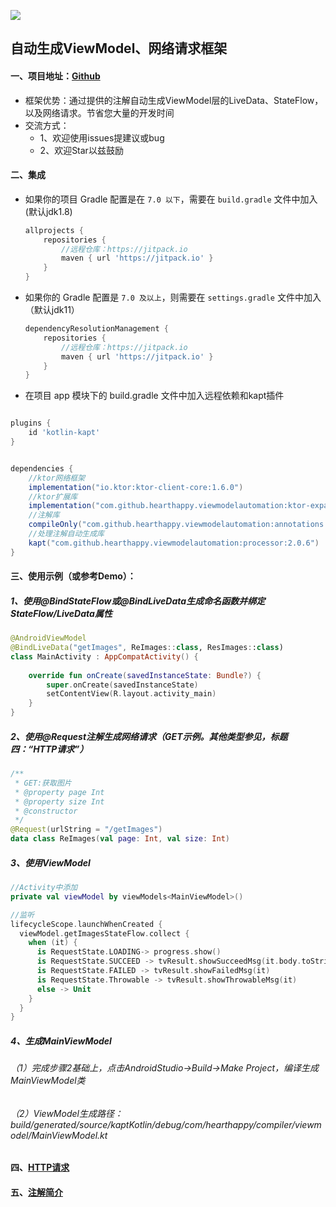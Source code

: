 [![](https://jitpack.io/v/HeartHappy/viewmodelautomation.svg)](https://jitpack.io/#HeartHappy/viewmodelautomation)

## 自动生成ViewModel、网络请求框架

#### 一、项目地址：[Github](https://github.com/HeartHappy/ViewModelAutomation)

- 框架优势：通过提供的注解自动生成ViewModel层的LiveData、StateFlow，以及网络请求。节省您大量的开发时间
- 交流方式： 
   -   1、欢迎使用issues提建议或bug
   -   2、欢迎Star以兹鼓励

  

#### 二、集成

- 如果你的项目 Gradle 配置是在 `7.0 以下`，需要在 `build.gradle` 文件中加入(默认jdk1.8)

  ```groovy
  allprojects {
      repositories {
          //远程仓库：https://jitpack.io
          maven { url 'https://jitpack.io' }
      }
  }
  ```

- 如果你的 Gradle 配置是 `7.0 及以上`，则需要在 `settings.gradle` 文件中加入（默认jdk11）

  ```groovy
  dependencyResolutionManagement {
      repositories {
          //远程仓库：https://jitpack.io
          maven { url 'https://jitpack.io' }
      }
  }
  ```
- 在项目 app 模块下的 build.gradle 文件中加入远程依赖和kapt插件
```groovy

plugins {
    id 'kotlin-kapt'
}


dependencies {
    //ktor网络框架
    implementation("io.ktor:ktor-client-core:1.6.0")
    //ktor扩展库
    implementation("com.github.hearthappy.viewmodelautomation:ktor-expand:2.0.6")
    //注解库
    compileOnly("com.github.hearthappy.viewmodelautomation:annotations:2.0.6")
    //处理注解自动生成库
    kapt("com.github.hearthappy.viewmodelautomation:processor:2.0.6")
}
```



#### 三、使用示例（或参考Demo）：

##### 1、使用@BindStateFlow或@BindLiveData生成命名函数并绑定StateFlow/LiveData属性

```kotlin
@AndroidViewModel
@BindLiveData("getImages", ReImages::class, ResImages::class)
class MainActivity : AppCompatActivity() {
 
    override fun onCreate(savedInstanceState: Bundle?) {
        super.onCreate(savedInstanceState)
        setContentView(R.layout.activity_main)
    }
}
```

##### 2、使用@Request注解生成网络请求（GET示例。其他类型参见，标题四：“HTTP请求”）

```kotlin
/**
 * GET:获取图片
 * @property page Int
 * @property size Int
 * @constructor
 */
@Request(urlString = "/getImages")
data class ReImages(val page: Int, val size: Int)
```

##### 3、使用ViewModel

```kotlin
//Activity中添加
private val viewModel by viewModels<MainViewModel>()

//监听
lifecycleScope.launchWhenCreated {
  viewModel.getImagesStateFlow.collect {
    when (it) {
      is RequestState.LOADING-> progress.show()
      is RequestState.SUCCEED -> tvResult.showSucceedMsg(it.body.toString())
      is RequestState.FAILED -> tvResult.showFailedMsg(it)
      is RequestState.Throwable -> tvResult.showThrowableMsg(it)
      else -> Unit
    }
  }
}
```

##### 4、生成MainViewModel

###### （1）完成步骤2基础上，点击AndroidStudio->Build->Make Project，编译生成MainViewModel类

###### （2）ViewModel生成路径：build/generated/source/kaptKotlin/debug/com/hearthappy/compiler/viewmodel/MainViewModel.kt


#### 四、[HTTP请求](https://github.com/HeartHappy/ViewModelAutomation/blob/2.0.3/HTTP.md)

#### 五、[注解简介](https://github.com/HeartHappy/ViewModelAutomation/blob/2.0.3/Annotation.md)








